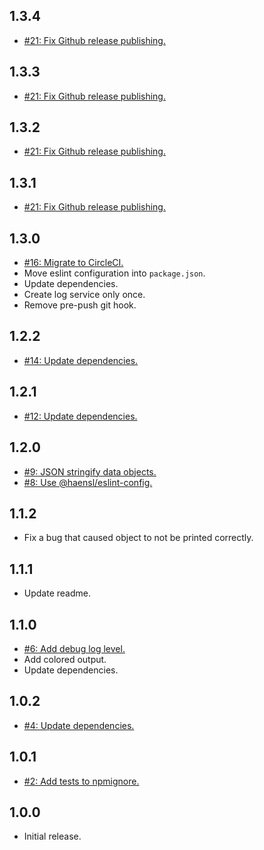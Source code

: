 ## 1.3.4
* [#21: Fix Github release publishing.](https://github.com/haensl/log/issues/21)

## 1.3.3
* [#21: Fix Github release publishing.](https://github.com/haensl/log/issues/21)

## 1.3.2
* [#21: Fix Github release publishing.](https://github.com/haensl/log/issues/21)

## 1.3.1
* [#21: Fix Github release publishing.](https://github.com/haensl/log/issues/21)

## 1.3.0
* [#16: Migrate to CircleCI.](https://github.com/haensl/log/issues/16)
* Move eslint configuration into `package.json`.
* Update dependencies.
* Create log service only once.
* Remove pre-push git hook.

## 1.2.2
* [#14: Update dependencies.](https://github.com/haensl/log/issues/14)

## 1.2.1
* [#12: Update dependencies.](https://github.com/haensl/log/issues/12)

## 1.2.0
* [#9: JSON stringify data objects.](https://github.com/haensl/log/issues/9)
* [#8: Use @haensl/eslint-config.](https://github.com/haensl/log/issues/8)

## 1.1.2
* Fix a bug that caused object to not be printed correctly.

## 1.1.1
* Update readme.

## 1.1.0
* [#6: Add debug log level.](https://github.com/haensl/log/issues/6)
* Add colored output.
* Update dependencies.

## 1.0.2
* [#4: Update dependencies.](https://github.com/haensl/log/issues/4)

## 1.0.1
* [#2: Add tests to npmignore.](https://github.com/haensl/log/issues/2)

## 1.0.0
* Initial release.
